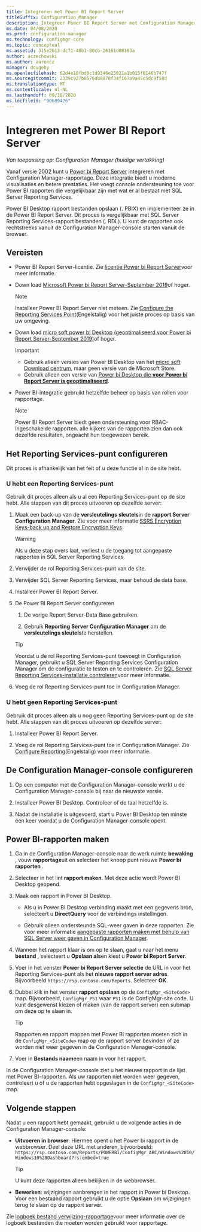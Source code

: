 ```yaml
---
title: Integreren met Power BI Report Server
titleSuffix: Configuration Manager
description: Integreer Power BI Report Server met Configuration Manager rapportage voor moderne visualisatie en betere prestaties.
ms.date: 04/08/2020
ms.prod: configuration-manager
ms.technology: configmgr-core
ms.topic: conceptual
ms.assetid: 315e2613-dc71-46b1-80cb-26161d08103a
author: aczechowski
ms.author: aaroncz
manager: dougeby
ms.openlocfilehash: 62d4e18fbd0c1d9346e25021a1b015f8146b747f
ms.sourcegitcommit: 2339c927b6576db8878f34f167a9a45c5dc9f58d
ms.translationtype: MT
ms.contentlocale: nl-NL
ms.lasthandoff: 09/16/2020
ms.locfileid: "90689426"
---
```

# <a name="integrate-with-power-bi-report-server"></a>Integreren met Power BI Report Server

*Van toepassing op: Configuration Manager (huidige vertakking)*

<!--3721603-->

Vanaf versie 2002 kunt u [Power bi Report Server](/power-bi/report-server/get-started) integreren met Configuration Manager-rapportage. Deze integratie biedt u moderne visualisaties en betere prestaties. Het voegt console ondersteuning toe voor Power BI rapporten die vergelijkbaar zijn met wat er al bestaat met SQL Server Reporting Services.

Power BI Desktop rapport bestanden opslaan (. PBIX) en implementeer ze in de Power BI Report Server. Dit proces is vergelijkbaar met SQL Server Reporting Services-rapport bestanden (. RDL). U kunt de rapporten ook rechtstreeks vanuit de Configuration Manager-console starten vanuit de browser.

## <a name="prerequisites"></a>Vereisten

- Power BI Report Server-licentie. Zie [licentie Power bi Report Server](/power-bi/report-server/get-started#licensing-power-bi-report-server)voor meer informatie.

- Down load [Microsoft Power bi Report Server-September 2019](https://www.microsoft.com/download/details.aspx?id=57270)of hoger.

    > [!NOTE]
    > Installeer Power BI Report Server niet meteen. Zie [Configure the Reporting Services Point](#configure-the-reporting-services-point)(Engelstalig) voor het juiste proces op basis van uw omgeving.

- Down load [micro soft power bi Desktop (geoptimaliseerd voor Power bi Report Server-September 2019)](https://www.microsoft.com/download/details.aspx?id=57271)of hoger.

    > [!IMPORTANT]
    > - Gebruik alleen versies van Power BI Desktop van het [micro soft Download centrum](https://www.microsoft.com/download/), maar geen versie van de Microsoft Store.
    > - Gebruik alleen een versie van [Power bi Desktop die **voor Power bi Report Server is geoptimaliseerd**](/power-bi/report-server/install-powerbi-desktop).

- Power BI-integratie gebruikt hetzelfde beheer op basis van rollen voor rapportage.
    > [!NOTE]
    > Power BI Report Server biedt geen ondersteuning voor RBAC-ingeschakelde rapporten. alle kijkers van de rapporten zien dan ook dezelfde resultaten, ongeacht hun toegewezen bereik.

## <a name="configure-the-reporting-services-point"></a>Het Reporting Services-punt configureren

Dit proces is afhankelijk van het feit of u deze functie al in de site hebt.

### <a name="you-have-a-reporting-services-point"></a>U hebt een Reporting Services-punt

Gebruik dit proces alleen als u al een Reporting Services-punt op de site hebt. Alle stappen van dit proces uitvoeren op dezelfde server:

1. Maak een back-up van de **versleutelings sleutels**in de **rapport Server Configuration Manager**. Zie voor meer informatie [SSRS Encryption Keys-back up and Restore Encryption Keys](/sql/reporting-services/install-windows/ssrs-encryption-keys-back-up-and-restore-encryption-keys).

    > [!WARNING]
    > Als u deze stap overs laat, verliest u de toegang tot aangepaste rapporten in SQL Server Reporting Services.

1. Verwijder de rol Reporting Services-punt van de site.

1. Verwijder SQL Server Reporting Services, maar behoud de data base.

1. Installeer Power BI Report Server.

1. De Power BI Report Server configureren

    1. De vorige Report Server-Data Base gebruiken.

    1. Gebruik **Reporting Server Configuration Manager** om de **versleutelings sleutels**te herstellen.

    > [!TIP]
    > Voordat u de rol Reporting Services-punt toevoegt in Configuration Manager, gebruikt u SQL Server Reporting Services Configuration Manager om de configuratie te testen en te controleren. Zie [SQL Server Reporting Services-installatie controleren](configuring-reporting.md#verify-sql-server-reporting-services-installation)voor meer informatie.<!-- MEMDocs #713 -->

1. Voeg de rol Reporting Services-punt toe in Configuration Manager.

### <a name="you-dont-have-a-reporting-services-point"></a>U hebt geen Reporting Services-punt

Gebruik dit proces alleen als u nog geen Reporting Services-punt op de site hebt. Alle stappen van dit proces uitvoeren op dezelfde server:

1. Installeer Power BI Report Server.

2. Voeg de rol Reporting Services-punt toe in Configuration Manager. Zie [Configure Reporting](configuring-reporting.md)(Engelstalig) voor meer informatie.

## <a name="configure-the-configuration-manager-console"></a>De Configuration Manager-console configureren

1. Op een computer met de Configuration Manager-console werkt u de Configuration Manager-console bij naar de nieuwste versie.

1. Installeer Power BI Desktop. Controleer of de taal hetzelfde is.

1. Nadat de installatie is uitgevoerd, start u Power BI Desktop ten minste één keer voordat u de Configuration Manager-console opent.

## <a name="create-power-bi-reports"></a>Power BI-rapporten maken

1. Ga in de Configuration Manager-console naar de werk ruimte **bewaking** , vouw **rapportage**uit en selecteer het knoop punt nieuwe **Power bi rapporten** .

1. Selecteer in het lint **rapport maken**. Met deze actie wordt Power BI Desktop geopend.

1. Maak een rapport in Power BI Desktop.

    - Als u in Power BI Desktop verbinding maakt met een gegevens bron, selecteert u **DirectQuery** voor de verbindings instellingen.

    - Gebruik alleen ondersteunde SQL-weer gaven in deze rapporten. Zie voor meer informatie [aangepaste rapporten maken met behulp van SQL Server weer gaven in Configuration Manager](../../../develop/core/understand/sqlviews/create-custom-reports-using-sql-server-views.md).

1. Wanneer het rapport klaar is om op te slaan, gaat u naar het menu **bestand** , selecteert u **Opslaan als**en kiest u **Power bi Report Server**.

1. Voer in het venster **Power bi Report Server selectie** de URL in voor het Reporting Services-punt als het **nieuwe rapport server adres**. Bijvoorbeeld `https://rsp.contoso.com/Reports`. Selecteer **OK**.

1. Dubbel klik in het venster **rapport opslaan** op de `ConfigMgr_<SiteCode>` map. Bijvoorbeeld, `ConfigMgr_PS1` waar `PS1` is de ConfigMgr-site code. U kunt desgewenst kiezen of maken (van de rapport server) een submap om deze op te slaan in.
    > [!TIP]
    > Rapporten en rapport mappen met Power BI rapporten moeten zich in de `ConfigMgr_<SiteCode>` map op de rapport server bevinden of ze worden niet weer gegeven in de Configuration Manager-console.

1. Voer in **Bestands naam**een naam in voor het rapport.

In de Configuration Manager-console ziet u het nieuwe rapport in de lijst met Power BI-rapporten. Als uw rapporten niet worden weer gegeven, controleert u of u de rapporten hebt opgeslagen in de `ConfigMgr_<SiteCode>` map.

## <a name="next-steps"></a>Volgende stappen

Nadat u een rapport hebt gemaakt, gebruikt u de volgende acties in de Configuration Manager-console:

- **Uitvoeren in browser**: Hiermee opent u het Power bi rapport in de webbrowser. Deel deze URL met anderen, bijvoorbeeld: `https://rsp.contoso.com/Reports/POWERBI/ConfigMgr_ABC/Windows%2010/Windows10%20Dashboard?rs:embed=true`

    > [!TIP]
    > U kunt deze rapporten alleen bekijken in de webbrowser.

- **Bewerken**: wijzigingen aanbrengen in het rapport in Power bi Desktop. Voor een bestaand rapport gebruikt u de optie **Opslaan** om wijzigingen terug te slaan op de rapport server.

Zie [logboek bestand verwijzing-rapportage](../../plan-design/hierarchy/log-files.md#BKMK_ReportLog)voor meer informatie over de logboek bestanden die moeten worden gebruikt voor rapportage.
